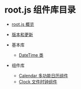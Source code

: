 # root.js 组件库目录


* [root.js 概览](/root.js/overview.md)
* [版本和更新](/root.js/version.md)

* 基本库
    + [DateTime 类](/root.js/datetime.md)

* 组件库
    + [Calendar 多功能日历组件](/root.js/calendar.md)
    + [Clock 文件时钟组件](/root.js/clock.md)